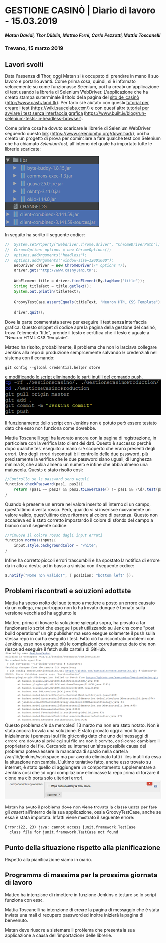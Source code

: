 # GESTIONE CASINÒ | Diario di lavoro - 15.03.2019
##### Matan Davidi, Thor Düblin, Matteo Forni, Carlo Pezzotti, Mattia Toscanelli
### Trevano, 15 marzo 2019

## Lavori svolti
Data l'assenza di Thor, oggi Matan si è occupato di prendere in mano il suo lavoro e portarlo avanti. Come prima cosa, quindi, si è informato velocemente su come funzionasse Selenium, poi ha creato un'applicazione di test usando la libreria di Selenium WebDriver. L'applicazione che ha creato stampa su terminale il titolo della pagina del [sito del casinò](http://www.cashyland.tk) (http://www.cashyland.tk). Per farlo si è aiutato con questo [tutorial per creare i test](https://wiki.saucelabs.com/display/DOCS/Getting+Started+with+Selenium+for+Automated+Website+Testing#GettingStartedwithSeleniumforAutomatedWebsiteTesting-TheSevenBasicStepsofSeleniumTests) (https://wiki.saucelabs.com/) e con quest'altro [tutorial per avviare i test senza interfaccia grafica](https://www.built.io/blog/run-selenium-tests-in-headless-browser) (https://www.built.io/blog/run-selenium-tests-in-headless-browser).

Come prima cosa ha dovuto scaricare le librerie di Selenium WebDriver seguendo questo [link](https://www.seleniumhq.org/download/) (https://www.seleniumhq.org/download/), poi ha creato un progetto di prova per cominciare a fare qualche test con Selenium che ha chiamato *SeleniumTest*, all'interno del quale ha importato tutte le librerie scaricate:

![Librerie di test](../media/15.03.2019-testLibraries.png)

In seguito ha scritto il seguente codice:
```java
//  System.setProperty("webdriver.chrome.driver", "ChromeDriverPath");
//  ChromeOptions options = new ChromeOptions();
//  options.addArguments("headless");
//  options.addArguments("window-size=1200x600");
    WebDriver driver = new ChromeDriver(/* options */);
    driver.get("http://www.cashyland.tk");

    WebElement title = driver.findElement(By.tagName("title"));
    String titleText = title.getText();
    System.out.println(titleText);

    GroovyTestCase.assertEquals(titleText, "Neuron HTML CSS Template");

    driver.quit();
```
Dove la parte commentata serve per eseguire il test senza interfaccia grafica. Questo snippet di codice apre la pagina della gestione del casinò, trova l'elemento "title", prende il testo e certifica che il testo è uguale a "Neuron HTML CSS Template".

Matteo ha risolto, probabilmente, il problema che non lo lasciava collegare Jenkins alla repo di produzione semplicemente salvando le credenziali nel sistema con il comando:
```
git config --global credential.helper store
```
e modificando lo script eliminando le parti inutili del comando push.
![Working git script](../media/WorkingGitScript.png)

Il funzionamento dello script con Jenkins non è potuto però essere testato dato che esso non funziona come dovrebbe.

Mattia Toscanelli oggi ha lavorato ancora con la pagina di registrazione, in particolare con la verifica lato client dei dati. Questo è successo perchè dopo qualche test eseguito a mano si è scoperto che erano presenti degli errori. Uno degli errori riscontrati è il controllo delle due password, più precisamente la verifica che le due password siano uguali, di lunghezza minima 8, che abbia almeno un numero e infine che abbia almeno una maiuscola. Questo è stato risolto così:
```java
//Controllo se le password sono uguali
function checkPassword(pas1, pas2){
    return (pas1 == pas2) && pas2.toLowerCase() != pas1 && /\d/.test(pas1) && pas1.length > 7;
}
```

Quando è presente un errore nel valore inserito all'interno di un campo, quest'ultimo diventa rosso. Però, quando vi si inserisce nuovamente un valore valido, quest'ultimo deve ritornare al colore di partenza. Questo non accadeva ed è stato corretto impostando il colore di sfondo del campo a bianco con il seguente codice:
```java
//rimuove il colore rosso dagli input errati
function normal(input){
    input.style.backgroundColor = "white";
}
```

Infine ha corretto piccoli errori trascurabili e ha spostato la notifica di errore da in alto a destra ad in basso a sinistra con il seguente codice:
```java
$.notify("Nome non valido!", { position: "bottom left" });
```

##  Problemi riscontrati e soluzioni adottate
Mattia ha speso molto del suo tempo a mettere a posto un errore causato da un collega, ma purtroppo non lo ha trovato dunque è tornato sulla versione vecchia ed ha aggiunto le

Matteo, prima di trovare la soluzione spiegata sopra, ha provato a far funzionare lo script che esegue i push utilizzando su Jenkins come "post build operations" un git publisher ma esso esegue solamente il push sulla stessa repo in cui ha eseguito i test.
Fatto ciò ha riscontrato problemi con Jenkins, esso non esegue più le compilazioni correttamente dato che non riesce ad eseguire il fetch sulla cartella di GitHub.
![Jenkins error](../media/JenkinsFetchError.png)
 Questo problema c'è da mercoledì 13 marzo ma non era stato notato. Non è stata ancora trovata una soluzione. È stato provato oggi a modificare inizialmente i permessi sul file git/config dato che uno dei messaggi di errore era dovuto ai privilegi sul file ma non è servito, così come cambiare il proprietario del file. Cercando su internet un'altra possibile causa del problema poteva essere la mancanza di spazio nella cartella /var/lib/jenkins/workspace ma pur avendo eliminato tutti i files inutili da essa la situazione non cambia. L'ultimo tentativo fatto, anche esso trovato su internet, è stato quello di aggiungere un comportamento supplementare a Jenkins così che ad ogni compilazione eliminasse la repo prima di forzare il clone ma ciò porta solo ulteriori errori.
 ![](../media/JenkinsWipeRepo.png)

Matan ha avuto il problema dove non viene trovata la classe usata per fare gli *assert* all'interno della sua applicazione, ossia GroovyTestCase, anche se essa è stata importata. Infatti viene mostrato il seguente errore:

```
Error:(22, 23) java: cannot access junit.framework.TestCase
  class file for junit.framework.TestCase not found
```

##  Punto della situazione rispetto alla pianificazione
Rispetto alla pianificazione siamo in orario.

## Programma di massima per la prossima giornata di lavoro
Matteo ha intenzione di rimettere in funzione Jenkins e testare se lo script funziona con esso.

Mattia Toscanelli ha intenzione di creare la pagina di messaggio che è stata inviata una mail di recupero password ed inoltre inizierà la pagina di benvenuto.

Matan deve riuscire a sistemare il problema che presenta la sua applicazione a causa dell'importazione delle librerie.
